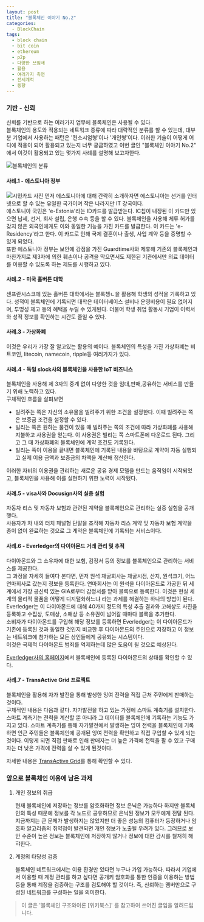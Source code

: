```yaml
---
layout: post
title: "블록체인 이야기 No.2"
categories:
  - BlockChain
tags:
  - block chain
  - bit coin
  - ethereum
  - p2p
  - 다양한 쓰임새
  - 활용
  - 여러가지 측면
  - 전세계적
  - 동향
---
```


### 기반 - 신뢰    
 
신뢰를 기반으로 하는 여러가지 업무에 블록체인은 사용될 수 있다.    
블록체인의 용도와 적용되는 네트워크 종류에 따라 대략적인 분류를 할 수 있는데, 대부분 기업에서 사용하는 패턴은 '컨소시엄형'이나 '개인형'이다. 
이러한 기술이 어떻게 어디에 적용이 되어 활용되고 있는지 너무 궁금하였고 이번 글인 "블록체인 이야기 No.2" 에서 
이것이 활용되고 있는 몇가지 사례를 설명해 보고자한다. 

![블록체인의 분류]()

#### 사례.1 - 에스토니아 정부 
![시민카드 사진]()
먼저 에스토니아에 대해 간략히 소개하자면 에스토니아는 선거를 인터넷으로 할 수 있는 유일한 국가이며 작은 나라지만 IT 강국이다.    
에스토니아 국민은 'e-Estonia'라는 ID카드를 발급받는다. IC칩이 내장된 이 카드만 있으면 납세, 선거, 회사 설립, 은행 수속 등을 할 수 있다. 
블록체인을 사용해 체류 허가를 갖지 않은 외국인에게도 이와 동일한 기능을 가진 카드를 발급한다. 이 카드는 'e-Residency'라고 한다. 이 카드로 인해 국제 결혼이나 출생, 사업 계약 등을 증명할 수 있게 되었다.   
또한 에스토니아 정부는 보안에 강점을 가진 Guardtime사와 제휴해 기존의 블록체인과 마찬가지로 제3자에 의한 훼손이나 공격을 막으면서도 제한된 기관에서만 의료 데이터를 이용할 수 있도록 하는 제도를 시행하고 있다.     

#### 사례.2 - 미국 홀버튼 대학 
샌프란시스코에 있는 홀버튼 대학에서는 블록쳉ㄴ을 활용해 학생의 성적을 기록하고 있다. 성적이 블록체인에 기록되면 대학은 데이터베이스 설비나 운영비용이 필요 없어지며, 투명성 제고 등의 혜택을 누릴 수 있게된다.
더불어 학생 취업 활동시 기업이 이력서와 성적 정보를 확인하는 시간도 줄일 수 있다.

#### 사례.3 - 가상화폐
이것은 우리가 가장 잘 알고있는 활용의 예이다. 블록체인의 특성을 가진 가상화폐는 비트코인, litecoin, namecoin, ripple등 여러가지가 있다.   

#### 사례.4 - 독일 slock사의 블록체인을 사용한 IoT 비즈니스 
블록체인을 사용해 제 3자의 중계 없이 다양한 것을 임대,판매,공유하는 서비스를 만들기 위해 노력하고 있다.     
구체적인 흐름을 살펴보면
* 빌려주는 쪽은 자신의 소유물을 빌려주기 위한 조건을 설정한다. 이때 빌려주는 쪽은 보증금 조건을 설정할 수 있다.    
* 빌리는 쪽은 원하는 물건이 있을 때 빌려주는 쪽의 조건에 따라 가상화폐를 사용해 지불하고 사용권을 얻는다. 이 사용권은 빌리는 쪽 스마트폰에 다운로드 된다. 그리고  그 때 가상화폐의 블록체인에 계약 조건도 기록된다.   
* 빌리는 쪽이 이용을 끝내면 블록체인에 기록된 내용을 바탕으로 계약이 자동 실행되고 실제 이용 금액과 보증금의 차액을 계산해 정산한다. 

이러한 자비의 이용권을 관리하는 새로운 공유 경제 모델을 만드는 움직임이 시작되었고, 블록체인을 사용해 이를 실현하기 위한 노력이 시작됐다.

#### 사례.5 - visa사와 Docusign사의 실증 실험 
자동차 리스 및 자동차 보험과 관련된 계약을 블록체인으로 관리하는 실증 실험을 공개햇다.    
사용자가 차 내의 터치 패널형 단말을 조작해 자동차 리스 계약 및 자동차 보험 계약을 종이 없이 완료하는 것으로 그 계약은 블록체인에 기록되는 서비스이다. 


#### 사례.6 - Everledger의 다이아몬드 거래 관리 및 추적 
다이아몬드와 그 소유자에 대한 보험, 감정서 등의 정보를 블록체인으로 관리하는 서비스를 제공한다.     
그 과정을 자세히 들여다 본다면, 먼저 원석 채굴회사는 채굴시점, 산지, 원석크기, 어느 연마회사로 갔는지 정보을 등록한다. 
연마회사는 이 원석을 다이아몬드로 가공한 뒤 세계에서 가장 공신력 있는 GIA로부터 감정서를 받아 블록으로 등록한다. 이것은 현실 세계의 물리적 물품을 어떻게 디지털화하느냐 라는 과제를 해결하는 하나의 방법이 된다. 
Everledger는 이 다이아몬드에 대해 40가지 정도의 특성 추출 결과와 고해상도 사진을 등록하고 수집상, 도매상, 소매상 등 소유권이 넘어갈 때마다 블록을 추가한다.   
소비자가 다이아몬드를 구입해 해당 정보를 등록하면 Everledger는 이 다이아몬드가 기존에 등록된 것과 동일한 것인지 비교한 후 다이아몬드의 주인으로 저장하고 이 정보는 네트워크에 참가하는 모든 상인들에게 공유되는 시스템이다.    
이것은 국제적 다이아몬드 범죄를 억제하는데 많은 도움이 될 것으로 예상된다. 
    
[Everledger사의 홈페이지](https://www.everledger.io/)에서 블록체인에 등록된 다이아몬드의 상태를 확인할 수 있다. 

#### 사례.7 - TransActive Grid 프로젝트 
블록체인을 활용해 자가 발전을 통해 발생한 잉여 전력을 직접 근처 주민에게 판매하는 것이다.    
구체적인 내용은 다음과 같다. 자가발전을 하고 있는 가정에 스마트 계측기를 설치한다. 
스마트 계측기는 전력을 계산할 뿐 아니라 그 데이터를 블록체인에 기록하는 기능도 가지고 있다. 스마트 계측기를 통해 자가발전에서 발생하는 잉여 전력을 블록체인에 기록하면 인근 주민들은 블록체인에 공개된 잉여 전력을 확인하고 직접 구입할 수 있게 되는 것이다. 
이렇게 되면 직접 판매로 인해 판매자는 더 높은 가격에 전력을 팔 수 있고 구매자는 더 낮은 가격에 전력을 살 수 있게 된것이다.     

자세한 내용은 [TransActive Grid](https://www.slideshare.net/JohnLilic/transactive-grid)를 통해 확인할 수 있다. 

### 앞으로 블록체인 이용에 남은 과제 

 1. 개인 정보의 취급    

    현재 블록체인에 저장하는 정보를 암호화하면 정보 은닉은 가능하다 하지만 블록체인의 특성 때문에 정보를 각 노드로
    공유하므로 은닉된 정보가 모두에게 전달 된다. 지금까지는 큰 문제가 발생하지는 않았지만 더 좋은 성능의 컴퓨터가 등장하거나
    암호화 알고리즘의 취약점이 발견되면 개인 정보가 노출될 우려가 있다. 그러므로 보안 수준이 높은 정보는 블록체인에 저장하지 않거나 정보에 대한 감시를 철저히 해햐한다. 
    
 2. 계정의 타당성 검증 
 
    블록체인 네트워크에서는 이용 환경만 있다면 누구나 가입 가능하다. 따라서 기업에서 이용할 때 계정 관리를 하고 싶다면 
    공개키 암호화를 통한 인증을 이용하는 방법 등을 통해 계정을 검증하는 구조를 검토해야 할 것이다. 즉, 신뢰하는 멤버만으로 구성된 네트워크를 구성하는 일을 의미한다. 


> 이 글은 '블록체인 구조와이론 [위키북스]' 를 참고하여 쓰어진 글임을 알려드립니다. 
